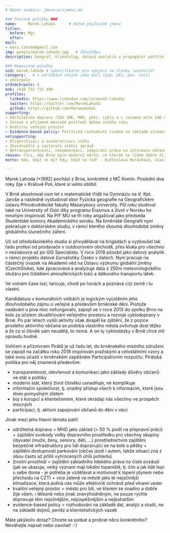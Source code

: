 ```yaml
---
# Název souboru: jmeno-prijmeni.md

### Povinné položky ###
name:     Marek Lahoda  	# běžně používáné jméno
titles:
  before: Mgr. 
  after:
mail:
- mara.lahoda@gmail.com
img: people/marek-lahoda.jpg   # 165x220px
description: Geograf, klimatolog, datový analytik a propagátor udržitelné dopravy 	# kratký popis, max 160 znaků

### Nepovinné položky
uid: marek.lahoda # identifikátor pro spojení se články (authorId)
category: 	# v odrážkách stejně jako mail (psp, pks, pms, zast)
- zmckrpole
ordzmckrpole: 4
mob: +420 732 732 490
profiles:
  linkedin: https://www.linkedin.com/in/marek-lahoda/
  twitter: https://twitter.com/MarekLahoda
  github: https://github.com/Keramadohal
supporting:
- Udržitelnou dopravu (IDS JMK, MHD, pěší, cyklo a v rozumné míře IAD & sdílení aut)
- Zdravé a příjemné městské postředí během celého roku
- Kvalitní veřejný prostor
- Evidence-based policy: Politická rozhodnutí činěná na základě získaných dat, zjištěných faktů a zevrubných analýz problémů.
notsupporting:
- Oligarchizaci a autokratizaci státu
- Zkostnatělé a zastaralé státní správě
- Netransparentnosti, nekomunikaci, odepírání práva na informace občanům
reason: Chci, aby Brno bylo moderní město, ve kterém se lidem dobře žije a mohou se po něm dopravovat snadno, rychle a bezpečně – a to jak pěšky, MHD, autem nebo na kole.
motto: Kdo, když ne my? Kdy, když ne teď! - Květoslava Morávková, účastnice listopadového studentského hnutí 1989

---
```


Marek Lahoda (*1992) pochází z Brna, konkrétně z MČ Komín. Poslední dva roky žije v Králově Poli, které si velmi oblíbil.

V Brně absolvoval osm let v matematické třídě na Gymnáziu na tř. Kpt. Jaroše a následně vystudoval obor Fyzická geografie na Geografickém ústavu Přirodovědecké fakulty Masarykovy univerzity. Půl roku studoval také na University of Oslo díky programu Erasmus a život v Norsku ho mnohým inspiroval. Na PřF MU se tři roky angažoval jako předseda Studentské komory Akademického senátu. Na brněnské Geografii nyní pokračuje v doktorském studiu, v rámci kterého zkoumá dlouhodobé změny globálního slunečního záření.

Už od středoškolského studia si přivydělával na brigádách a vyzkoušel tak řadu profesí od prodavače v outdoorovém obchodě, přes kluka pro všechno v neziskovce až po GIS Specialistu. V roce 2018 působil jako datový analytik v rámci projektu datové žurnalistiky Česko v datech. Nyní pracuje na částečný úvazek na Akademii věd na Ústavu výzkumu globální změny (CzechGlobe), kde zpracovává a analyzuje data z 250m meteorologického stožáru pro Oddělení atmosférických toků a dálkového transportu látek.

Ve volném čase lozí, tancuje, chodí po horách a poznává cizí země i tu vlastní.

Kandidatura v komunálních volbách je logickým vyústěním jeho dlouhodobého zájmu o veřejné a především brněnské dění. Protože nadávání u piva moc nefungovalo, zapojil se v roce 2013 do spolku Brno na kole za účelem zkvalitňování veřejného prostoru a rozvoje cyklodopravy v Brně. Po pár letech vyšší aktivity však dospěl ke zjištění, že z pozice prostého aktivního občana se podoba vlastního města ovlivňuje dost těžko a že co si člověk sám neudělá, to nemá. A on ty cyklostezky v Brně chce mít opravdu hodně.

Voličem a příznivcem Pirátů je už řadu let, do brněnského místního sdružení se zapojil na začátku roku 2018 inspirován pražskými a celostátními vzory a také svou účastí v brněnském úspěšném Participativním rozpočtu. Pirátská politika pro něj znamená především:
- transparentnost, otevřenost a komunikaci jako základy důvěry občanů ve stát a politiky
- moderní stát, který život člověku usnadňuje, ne komplikuje
- informační společnost, tj. snadný přístup všech k informacím, které jsou dnes pomyslným zlatem
- boj s korupcí a klientelismem, které okrádají nás všechny ve prospěch mocných
- participaci, tj. aktivní zapojování občanů do dění v obci

Jinak mezi jeho hlavní témata patří:
- udržitelná doprava = MHD jako základ (> 50 % podíl na přepravní práci) + zajištění svobody volby dopravního prostředku pro všechny skupiny obyvatel (muže, ženy, seniory, děti, ...) prostřednictvím zajištění bezpečné infrastruktury pro lidi dopravující se na kole a pěšky + zajištění dostupnosti parkování (občas jezdí i autem, takže situaci zná z obou často až příliš vyhrocených úhlů pohledu)
- životní prostředí = zajištění základního lidského práva na čisté ovzduší (jak se ukazuje, velký význam mají lokální topeniště, tj. čím a jak lidé topí u sebe doma - je potřeba je vzdělávat a motivovat k topení plynem nebo přechodu na CZT) + více zeleně ve městě jako té nejúčinější klimatizace, která jediná nás může efektivně ochránit před vlnami veder
- kvalitní veřejný prostor = město pro lidi, ve kterém se snadno a dobře žije všem, i tělesně nebo jinak znevýhodněným, ne pouze rychle dopravuje těm nejsilnějším, nejúspěšnějším a nejbohatším
- evidence-based policy = rozhodování na základě dat, analýz a studií, ne na základě dojmů, peněz a klientelistických vazeb

Máte jakýkoliv dotaz? Chcete se potkat a probrat něco konkrétního? Neváhejte napsat nebo zavolat! :-)
